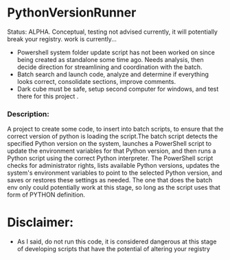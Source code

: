 # PythonVersionRunner
Status: ALPHA. Conceptual, testing not advised currently, it will potentially break your registry. work is currently...
- Powershell system folder update script has not been worked on since being created as standalone some time ago. Needs analysis, then decide direction for streamlining and coordination with the batch.
- Batch search and launch code, analyze and determine if everything looks correct, consolidate sections, improve comments.
- Dark cube must be safe, setup second computer for windows, and test there for this project .

### Description:
A project to create some code, to insert into batch scripts, to ensure that the correct version of python is loading the script.The batch script detects the specified Python version on the system, launches a PowerShell script to update the environment variables for that Python version, and then runs a Python script using the correct Python interpreter. The PowerShell script checks for administrator rights, lists available Python versions, updates the system's environment variables to point to the selected Python version, and saves or restores these settings as needed. The one that does the batch env only could potentially work at this stage, so long as the script uses that form of PYTHON definition. 

# Disclaimer:
- As I said, do not run this code, it is considered dangerous at this stage of developing scripts that have the potential of altering your registry
